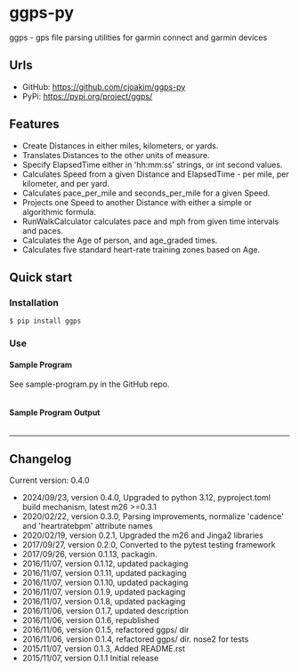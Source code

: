 # ggps-py

ggps - gps file parsing utilities for garmin connect and garmin devices


## Urls

- GitHub: https://github.com/cjoakim/ggps-py
- PyPi: https://pypi.org/project/ggps/

## Features

- Create Distances in either miles, kilometers, or yards.
- Translates Distances to the other units of measure.
- Specify ElapsedTime either in 'hh:mm:ss' strings, or int second values.
- Calculates Speed from a given Distance and ElapsedTime - per mile, per kilometer, and per yard.
- Calculates pace_per_mile and seconds_per_mile for a given Speed.
- Projects one Speed to another Distance with either a simple or algorithmic formula.
- RunWalkCalculator calculates pace and mph from given time intervals and paces.
- Calculates the Age of person, and age_graded times.
- Calculates five standard heart-rate training zones based on Age.


## Quick start


### Installation

```
$ pip install ggps
```

### Use


#### Sample Program

See sample-program.py in the GitHub repo.

```

```

#### Sample Program Output

```

```

---

## Changelog

Current version: 0.4.0

-  2024/09/23, version 0.4.0,  Upgraded to python 3.12, pyproject.toml build mechanism, latest m26 >=0.3.1
-  2020/02/22, version 0.3.0,  Parsing improvements, normalize 'cadence' and 'heartratebpm' attribute names
-  2020/02/19, version 0.2.1,  Upgraded the m26 and Jinga2 libraries
-  2017/09/27, version 0.2.0,  Converted to the pytest testing framework
-  2017/09/26, version 0.1.13, packagin.
-  2016/11/07, version 0.1.12, updated packaging
-  2016/11/07, version 0.1.11, updated packaging
-  2016/11/07, version 0.1.10, updated packaging
-  2016/11/07, version 0.1.9,  updated packaging
-  2016/11/07, version 0.1.8,  updated packaging
-  2016/11/06, version 0.1.7,  updated description
-  2016/11/06, version 0.1.6,  republished
-  2016/11/06, version 0.1.5,  refactored ggps/ dir
-  2016/11/06, version 0.1.4,  refactored ggps/ dir. nose2 for tests
-  2015/11/07, version 0.1.3,  Added README.rst
-  2015/11/07, version 0.1.1   Initial release
